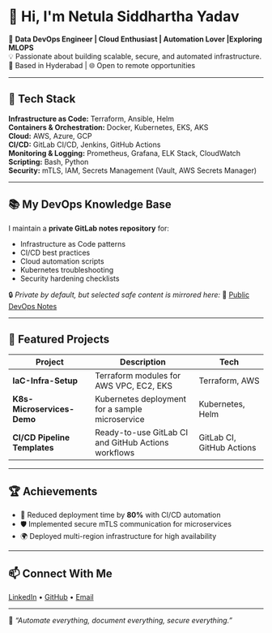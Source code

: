 # 👋 Hi, I'm Netula Siddhartha Yadav 

🚀 **Data DevOps Engineer | Cloud Enthusiast | Automation Lover  |Exploring MLOPS**  
💡 Passionate about building scalable, secure, and automated infrastructure.  
📍 Based in Hyderabad | 🌐 Open to remote opportunities  

---

## 🔧 Tech Stack
**Infrastructure as Code:** Terraform, Ansible, Helm  
**Containers & Orchestration:** Docker, Kubernetes, EKS, AKS  
**Cloud:** AWS, Azure, GCP  
**CI/CD:** GitLab CI/CD, Jenkins, GitHub Actions  
**Monitoring & Logging:** Prometheus, Grafana, ELK Stack, CloudWatch  
**Scripting:** Bash, Python  
**Security:** mTLS, IAM, Secrets Management (Vault, AWS Secrets Manager)

---

## 📚 My DevOps Knowledge Base
I maintain a **private GitLab notes repository** for:
- Infrastructure as Code patterns
- CI/CD best practices
- Cloud automation scripts
- Kubernetes troubleshooting
- Security hardening checklists

🔒 _Private by default, but selected safe content is mirrored here:_
📂 [Public DevOps Notes](https://github.com/siddhartha-svg/Docs)

---

## 📌 Featured Projects
| Project | Description | Tech |
|---------|-------------|------|
| **IaC-Infra-Setup** | Terraform modules for AWS VPC, EC2, EKS | Terraform, AWS |
| **K8s-Microservices-Demo** | Kubernetes deployment for a sample microservice | Kubernetes, Helm |
| **CI/CD Pipeline Templates** | Ready-to-use GitLab CI and GitHub Actions workflows | GitLab CI, GitHub Actions |

---

## 🏆 Achievements
- 🥇 Reduced deployment time by **80%** with CI/CD automation  
- 🛡️ Implemented secure mTLS communication for microservices  
- 🌍 Deployed multi-region infrastructure for high availability  

---

## 📫 Connect With Me
[LinkedIn](https://linkedin.com/in/netula-siddhartha-yadav-8b58851a6/) • [GitHub](https://github.com/siddhartha-svg) • [Email](mailto:netulasiddhartha129@gmail.com)

---

💬 _“Automate everything, document everything, secure everything.”_
